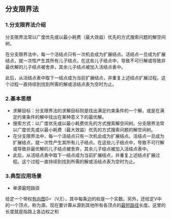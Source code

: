 ## 分支限界法

### 1.分支限界法介绍

分支限界法常以广度优先或以最小耗费（最大效益）优先的方式搜索问题的解空间树。

在分支限界法中，每一个活结点只有一次机会成为扩展结点。活结点一旦成为扩展结点，就一次性产生其所有儿子结点。在这些儿子结点中，导致不可行解或导致非最优解的儿子结点被舍弃，其余儿子结点被加入活结点表中。

此后，从活结点表中取下一结点成为当前扩展结点，并重复上述结点扩展过程。这个过程一直持续到找到所需的解或活结点表为空时为止。

### 2.基本思想

- 求解目标：分支限界法的求解目标则是找出满足约束条件的一个解，或是在满足约束条件的解中找出在某种意义下的最优解。
- 搜索方式：以广度优先或以最小耗费优先的方式搜索解空间树。分支限界法常以广度优先或以最小耗费（最大效益）优先的方式搜索问题的解空间树。
- 在分支限界法中，每一个活结点只有一次机会成为扩展结点。活结点一旦成为扩展结点，就一次性产生其所有儿子结点。在这些儿子结点中，导致不可行解或导致非最优解的儿子结点被舍弃，其余儿子结点被加入活结点表中。
- 此后，从活结点表中取下一结点成为当前扩展结点，并重复上述结点扩展过程。这个过程一直持续到找到所需的解或活结点表为空时为止。
  

### 3.典型应用场景

- 单源最短路径

给定一个带权[有向图](https://baike.baidu.com/item/有向图/1852743)G=（V,E），其中每条边的权是一个实数。另外，还给定V中的一个顶点，称为源。现在要计算从源到其他所有各顶点的[最短路径](https://baike.baidu.com/item/最短路径/6334920)长度。这里的长度就是指路上各边权之和